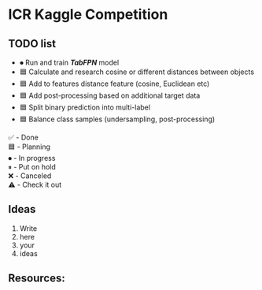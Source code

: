 # ICR Kaggle Competition

## TODO list
* ⏺ Run and train ***TabFPN*** model
* 🟦 Calculate and research cosine or different distances between objects
* 🟦 Add to features distance feature (cosine, Euclidean etc)
* 🟦 Add post-processing based on additional target data
* 🟦 Split binary prediction into multi-label
* 🟦 Balance class samples (undersampling, post-processing)

✅ - Done <br>
🟦 - Planning <br>
⏺ - In progress <br>
⏸ - Put on hold <br>
❌ - Canceled <br>
⚠️ - Check it out <br>

## Ideas
1. Write
2. here
3. your
4. ideas

## Resources: